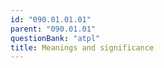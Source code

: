 ```yaml
---
id: "090.01.01.01"
parent: "090.01.01"
questionBank: "atpl"
title: Meanings and significance
---
```

